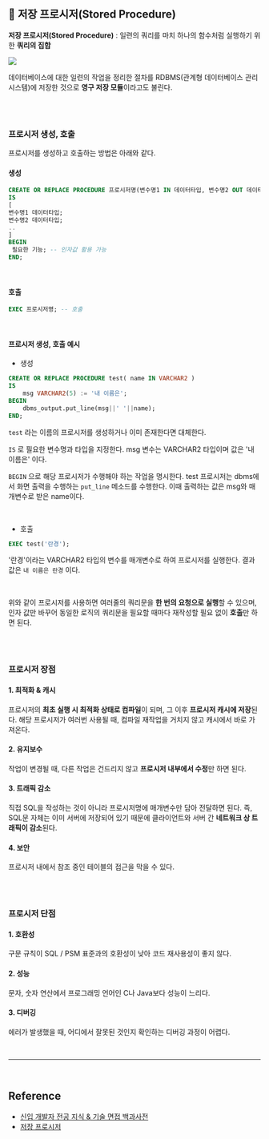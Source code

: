 ## 🥅 저장 프로시저(Stored Procedure)

**저장 프로시저(Stored Procedure)** : 일련의 쿼리를 마치 하나의 함수처럼 실행하기 위한 **쿼리의 집합**

![](https://velog.velcdn.com/images/sukyeongs/post/93fe71f2-8f12-4fb7-ab77-21d25eb574ab/image.png)

데이터베이스에 대한 일련의 작업을 정리한 절차를 RDBMS(관계형 데이터베이스 관리 시스템)에 저장한 것으로 **영구 저장 모듈**이라고도 불린다.

<br>
<br>

### 프로시저 생성, 호출

프로시저를 생성하고 호출하는 방법은 아래와 같다.

#### 생성

```sql
CREATE OR REPLACE PROCEDURE 프로시저명(변수명1 IN 데이터타입, 변수명2 OUT 데이터타입) -- 인자 값은 필수 아님
IS
[
변수명1 데이터타입;
변수명2 데이터타입;
..
]
BEGIN
 필요한 기능; -- 인자값 활용 가능
END;
```

<br>

#### 호출

```sql
EXEC 프로시저명; -- 호출
```

<br>

#### 프로시저 생성, 호출 예시

- 생성

```sql
CREATE OR REPLACE PROCEDURE test( name IN VARCHAR2 )
IS
	msg VARCHAR2(5) := '내 이름은';
BEGIN
	dbms_output.put_line(msg||' '||name);
END;
```

`test` 라는 이름의 프로시저를 생성하거나 이미 존재한다면 대체한다.

`IS` 로 필요한 변수명과 타입을 지정한다. msg 변수는 VARCHAR2 타입이며 값은 '내 이름은' 이다.

`BEGIN` 으로 해당 프로시저가 수행해야 하는 작업을 명시한다. test 프로시저는 dbms에서 화면 출력을 수행하는 `put_line` 메소드를 수행한다. 이때 출력하는 값은 msg와 매개변수로 받은 name이다.

<br>

- 호출

```sql
EXEC test('란경');
```

'란경'이라는 VARCHAR2 타입의 변수를 매개변수로 하여 프로시저를 실행한다. 결과값은 `내 이름은 란경` 이다.

<br>

위와 같이 프로시저를 사용하면 여러줄의 쿼리문을 **한 번의 요청으로 실행**할 수 있으며, 인자 값만 바꾸어 동일한 로직의 쿼리문을 필요할 때마다 재작성할 필요 없이 **호출**만 하면 된다.

<br>
<br>

### 프로시저 장점

#### 1. 최적화 & 캐시

프로시저의 **최초 실행 시 최적화 상태로 컴파일**이 되며, 그 이후 **프로시저 캐시에 저장**된다. 해당 프로시저가 여러번 사용될 때, 컴파일 재작업을 거치지 않고 캐시에서 바로 가져온다.

#### 2. 유지보수

작업이 변경될 때, 다른 작업은 건드리지 않고 **프로시저 내부에서 수정**만 하면 된다.

#### 3. 트래픽 감소

직접 SQL을 작성하는 것이 아니라 프로시저명에 매개변수만 담아 전달하면 된다. 즉, SQL문 자체는 이미 서버에 저장되어 있기 때문에 클라이언트와 서버 간 **네트워크 상 트래픽이 감소**된다.

#### 4. 보안

프로시저 내에서 참조 중인 테이블의 접근을 막을 수 있다.

<br>
<br>

### 프로시저 단점

#### 1. 호환성

구문 규칙이 SQL / PSM 표준과의 호환성이 낮아 코드 재사용성이 좋지 않다.

#### 2. 성능

문자, 숫자 연산에서 프로그래밍 언어인 C나 Java보다 성능이 느리다.

#### 3. 디버깅

에러가 발생했을 때, 어디에서 잘못된 것인지 확인하는 디버깅 과정이 어렵다.

<br>

---

<br>

## Reference

- <a href="https://gyoogle.dev/blog/computer-science/data-base/Stored%20PROCEDURE.html">신입 개발자 전공 지식 & 기술 면접 백과사전</a>
- <a href="https://ko.wikipedia.org/wiki/저장_프로시저">저장 프로시저</a>
